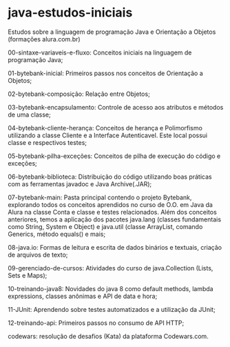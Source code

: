 # java-estudos-iniciais
 Estudos sobre a linguagem de programação Java e Orientação a Objetos (formações alura.com.br)

00-sintaxe-variaveis-e-fluxo: Conceitos iniciais na linguagem de programação Java;

01-bytebank-inicial: Primeiros passos nos conceitos de Orientação a Objetos;

02-bytebank-composição: Relação entre Objetos;

03-bytebank-encapsulamento: Controle de acesso aos atributos e métodos de uma classe;

04-bytebank-cliente-herança: Conceitos de herança e Polimorfismo utilizando a classe Cliente e a Interface Autenticavel. Este local possui classe e respectivos testes;

05-bytebank-pilha-exceções: Conceitos de pilha de execução do código e exceções;

06-bytebank-biblioteca: Distribuição do código utilizando boas práticas com as ferramentas javadoc e Java Archive(.JAR);

07-bytebank-main: Pasta principal contendo o projeto Bytebank, explorando todos os conceitos aprendidos no curso de O.O. em Java da Alura na classe Conta e classe e testes relacionados. Além dos conceitos anteriores, temos a aplicação dos pacotes java.lang (classes fundamentais como String, System e Object) e java.util (classe ArrayList, comando Generics, método equals() e mais;

08-java.io: Formas de leitura e escrita de dados binários e textuais, criação de arquivos de texto;

09-gerenciado-de-cursos: Atividades do curso de java.Collection (Lists, Sets e Maps);

10-treinando-java8: Novidades do java 8 como default methods, lambda expressions, classes anônimas e API de data e hora;

11-JUnit: Aprendendo sobre testes automatizados e a utilização da JUnit;

12-treinando-api: Primeiros passos no consumo de API HTTP;

codewars: resolução de desafios (Kata) da plataforma Codewars.com.
